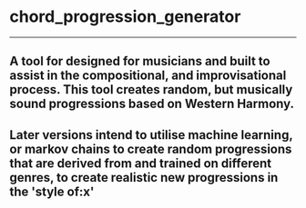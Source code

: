 # chord_progression_generator
------------------------------------------------------------------------------------------------------
A tool for designed for musicians and built to assist in the compositional, and improvisational process. 
This tool creates random, but musically sound progressions based on Western Harmony.
------------------------------------------------------------------------------------------------------
Later versions intend to utilise machine learning, or markov chains to create random progressions that
are derived  from and trained on different genres, to create realistic new progressions in the 'style of:x'
------------------------------------------------------------------------------------------------------
